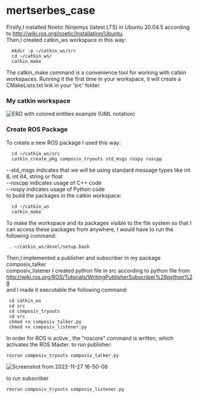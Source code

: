 # mertserbes_case
Firstly,I installed Noetic Ninjemys (latest LTS) in Ubuntu 20.04.5 according to http://wiki.ros.org/noetic/Installation/Ubuntu.                               
Then,I created catkin_ws workspace in this way: 

	  mkdir -p ~/catkin_ws/src 
	  cd ~/catkin_ws/
	  catkin_make
The catkin_make command is a convenience tool for working with catkin workspaces. Running it the first time in your workspace, it will create a CMakeLists.txt link in your 'src' folder.
 
  ### My catkin workspace 
![ERD with colored entities example (UML notation)](https://user-images.githubusercontent.com/72387579/204131161-8ee9a1ff-09e9-4c06-81d9-3171a366afec.jpeg)

### Create ROS Package
To create a new ROS package I used this way:
	
	  cd ~/catkin_ws/src
	  catkin_create_pkg composiv_tryouts std_msgs rospy roscpp
--std_msgs indicates that we will be using standard message types like int 8, int 64, string or float  
--roscpp indicates usage of C++ code  
--rospy indicates usage of Python code  
to build the packages in the catkin workspace:
	
	  cd ~/catkin_ws
	  catkin_make
To make the workspace and its packages visible to the file system so that I can access these packages from anywhere, I would have to run the following command:

	 . ~/catkin_ws/devel/setup.bash
	
Then,I implemented a publisher and subscriber In my package  
composiv_talker  
composiv_listener 
I created python file in src according to  python file from http://wiki.ros.org/ROS/Tutorials/WritingPublisherSubscriber%28python%29  
and I made it executable the following command:
         
	 cd catkin_ws
	 cd src
	 cd composiv_tryouts
	 cd src
	 chmod +x composiv_talker.py
	 chmod +x composiv_listener.py  

	
In order for ROS is active , the "roscore" command is written, which activates the ROS Master.
to run publisher:

	rosrun composiv_tryouts composiv_talker.py

![Screenshot from 2022-11-27 16-50-06](https://user-images.githubusercontent.com/72387579/204138791-73dcca91-768f-44ff-b91d-9ae61964d81d.png)

to run subscriber

	rosrun composiv_tryouts composiv_listener.py
	
   


     
	
	
	

